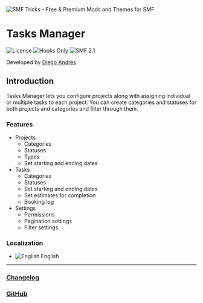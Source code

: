 ![SMF Tricks - Free & Premium Mods and Themes for SMF](https://smftricks.com/logos/logo.png)

# Tasks Manager
![License](https://img.shields.io/badge/License-MIT-248049) ![Hooks Only](https://img.shields.io/badge/Hooks%20Only-Yes-6041a3) ![SMF 2.1](https://img.shields.io/badge/SMF-2.1-3f73a0)

Developed by [Diego Andrés](https://github.com/DiegoAndresCortes)

## Introduction
Tasks Manager lets you configure projects along with assigning individual or multiple tasks to each project. You can create categories and statuses for both projects and categories and filter through them.

### Features
- Projects
  - Categories
  - Statuses
  - Types
  - Set starting and ending dates
- Tasks
  - Categories
  - Statuses
  - Set starting and ending dates
  - Set estimates for completion
  - Booking log
- Settings
  - Permissions
  - Pagination settings
  - Filter settings

### Localization
- ![English](https://www.simplemachines.org/site_images/lang/english.gif) English
---
### [Changelog](https://github.com/SMFTricks/Tasks-Manager/blob/main/CHANGELOG.md)
### [GitHub](https://github.com/SMFTricks/Tasks-Manager)
